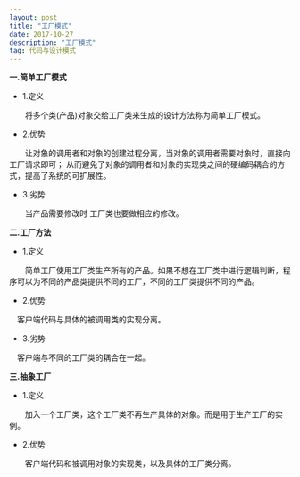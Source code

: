 ```yaml
---
layout: post
title: "工厂模式"
date: 2017-10-27
description: "工厂模式"
tag: 代码与设计模式
--- 
```


**一.简单工厂模式**

* 1.定义 

　　将多个类(产品)对象交给工厂类来生成的设计方法称为简单工厂模式。

* 2.优势

　　让对象的调用者和对象的创建过程分离，当对象的调用者需要对象时，直接向工厂请求即可；
从而避免了对象的调用者和对象的实现类之间的硬编码耦合的方式，提高了系统的可扩展性。

* 3.劣势

　　当产品需要修改时 工厂类也要做相应的修改。

**二.工厂方法**

* 1.定义

　　简单工厂使用工厂类生产所有的产品。如果不想在工厂类中进行逻辑判断，程序可以为不同的产品类提供不同的工厂，不同的工厂类提供不同的产品。

* 2.优势

　客户端代码与具体的被调用类的实现分离。

* 3.劣势

　客户端与不同的工厂类的耦合在一起。

**三.抽象工厂**

* 1.定义

　　加入一个工厂类，这个工厂类不再生产具体的对象。而是用于生产工厂的实例。


* 2.优势

　　客户端代码和被调用对象的实现类，以及具体的工厂类分离。




